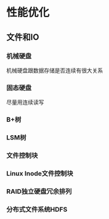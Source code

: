 # 性能优化

## 文件和IO

### 机械硬盘

机械硬盘跟数据存储是否连续有很大关系

### 固态硬盘

尽量用连续读写

### B+树

### LSM树

### 文件控制块

### Linux Inode文件控制块

### RAID独立硬盘冗余排列

### 分布式文件系统HDFS




